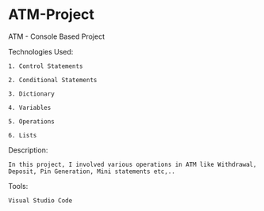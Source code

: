 # ATM-Project
ATM - Console Based Project

Technologies Used:

    1. Control Statements
    
    2. Conditional Statements
    
    3. Dictionary
    
    4. Variables
    
    5. Operations
    
    6. Lists
    
Description:

    In this project, I involved various operations in ATM like Withdrawal, Deposit, Pin Generation, Mini statements etc,..  
Tools:

    Visual Studio Code




